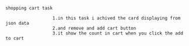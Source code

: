                                                                                           shopping cart task

                      1.in this task i achived the card displaying from json data 
                      2.and remove and add cart button 
                      3.it show the count in cart when you click the add to cart 
